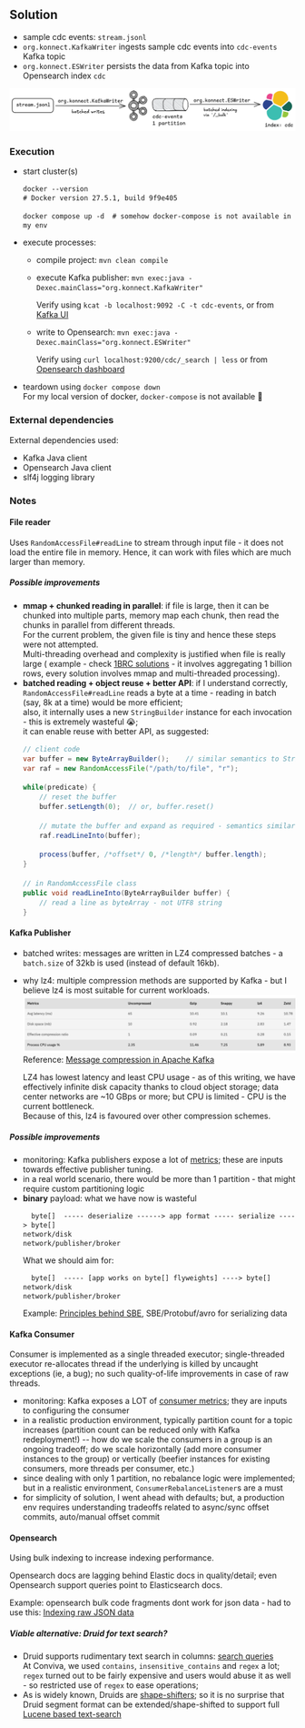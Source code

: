 ## Solution

* sample cdc events: `stream.jsonl`
* `org.konnect.KafkaWriter` ingests sample cdc events into `cdc-events` Kafka topic
* `org.konnect.ESWriter` persists the data from Kafka topic into Opensearch index `cdc`

![img.png](solution.png)

### Execution

- start cluster(s)
  ```shell
  docker --version     
  # Docker version 27.5.1, build 9f9e405
  
  docker compose up -d  # somehow docker-compose is not available in my env
  ```
- execute processes:
  - compile project: `mvn clean compile`
  - execute Kafka publisher: `mvn exec:java -Dexec.mainClass="org.konnect.KafkaWriter"`

    Verify using `kcat -b localhost:9092 -C -t cdc-events`, or
    from [Kafka UI](http://localhost:8080/ui/clusters/local/all-topics?perPage=25)
  - write to Opensearch: `mvn exec:java -Dexec.mainClass="org.konnect.ESWriter"`

    Verify using `curl localhost:9200/cdc/_search | less` or
    from [Opensearch dashboard](http://localhost:5601/app/opensearch_index_management_dashboards#/index-detail/cdc)

- teardown using `docker compose down`  
  For my local version of docker, `docker-compose` is not available 🤷

### External dependencies

External dependencies used:

- Kafka Java client
- Opensearch Java client
- slf4j logging library

### Notes

#### File reader

Uses `RandomAccessFile#readLine` to stream through input file - it does not load the entire file in memory. Hence, it
can work with files which are much larger than memory.

##### Possible improvements

- **mmap + chunked reading in parallel**: if file is large, then it can be chunked into multiple parts, memory map each
  chunk, then read the chunks in parallel from different threads.  
  For the current problem, the given file is tiny and hence these steps were not attempted.  
  Multi-threading overhead and complexity is justified when file is really large ( example - check [1BRC solutions](https://questdb.com/blog/billion-row-challenge-step-by-step/) - it involves aggregating 1 billion rows, every solution involves mmap and multi-threaded processing).
- **batched reading + object reuse + better API**: if I understand correctly, `RandomAccessFile#readLine` reads a byte
  at a time - reading in batch (say, 8k at a time) would be more efficient;  
  also, it internally uses a new `StringBuilder` instance for each invocation - this is extremely wasteful 😭;  
  it can enable reuse with better API, as suggested:
  ```java
  // client code
  var buffer = new ByteArrayBuilder();    // similar semantics to StringBuilder
  var raf = new RandomAccessFile("/path/to/file", "r");
  
  while(predicate) {
      // reset the buffer
      buffer.setLength(0);  // or, buffer.reset()

      // mutate the buffer and expand as required - semantics similar to StringBuilder
      raf.readLineInto(buffer); 

      process(buffer, /*offset*/ 0, /*length*/ buffer.length);
  }

  // in RandomAccessFile class
  public void readLineInto(ByteArrayBuilder buffer) {
      // read a line as byteArray - not UTF8 string
  }
  ```

#### Kafka Publisher

- batched writes: messages are written in LZ4 compressed batches - a `batch.size` of 32kb is used (instead of default
  16kb).
- why lz4: multiple compression methods are supported by Kafka - but I believe lz4 is most suitable for current
  workloads.![img.png](kafkaMessageCompression.png)  
  Reference: [Message compression in Apache Kafka](https://developer.ibm.com/articles/benefits-compression-kafka-messaging/)  

  LZ4 has lowest latency and least CPU usage - as of this writing, we have effectively infinite disk capacity thanks to
  cloud object storage; data center networks are ~10 GBps or more; but CPU is limited - CPU is the current bottleneck.  
  Because of this, lz4 is favoured over other compression schemes.

##### Possible improvements

- monitoring: Kafka publishers expose a lot of [metrics](https://kafka.apache.org/documentation/#producer_monitoring);
  these are inputs towards effective publisher tuning.
- in a real world scenario, there would be more than 1 partition - that might require custom partitioning logic
- **binary** payload: what we have now is wasteful
  ```text
    byte[]  ----- deserialize ------> app format ----- serialize ----> byte[]
  network/disk                                                   network/publisher/broker
  ```
  What we should aim for:
  ```text
    byte[]  ----- [app works on byte[] flyweights] ----> byte[]
  network/disk                                         network/publisher/broker
  ```
  Example: [Principles behind SBE](https://weareadaptive.com/trading-resources/blog/design-principles-for-sbe-the-ultra-low-latency-marshaling-api/),
  SBE/Protobuf/avro for serializing data

#### Kafka Consumer

Consumer is implemented as a single threaded executor; single-threaded executor re-allocates thread if the underlying is killed by uncaught exceptions (ie, a bug); no such quality-of-life improvements in case of raw threads. 

- monitoring: Kafka exposes a LOT of [consumer metrics](https://kafka.apache.org/documentation/#consumer_monitoring); they are inputs to configuring the consumer
- in a realistic production environment, typically partition count for a topic increases (partition count can be reduced only with Kafka redeployment!) -- how do we scale the consumers in a group is an ongoing tradeoff; do we scale horizontally (add more consumer instances to the group) or vertically (beefier instances for existing consumers, more threads per consumer, etc.)
- since dealing with only 1 partition, no rebalance logic were implemented; but in a realistic environment, `ConsumerRebalanceListener`s are a must
- for simplicity of solution, I went ahead with defaults; but, a production env requires understanding tradeoffs related to async/sync offset commits, auto/manual offset commit

#### Opensearch

Using bulk indexing to increase indexing performance.  

Opensearch docs are lagging behind Elastic docs in quality/detail; even Opensearch support queries point to Elasticsearch docs.  

Example: opensearch bulk code fragments dont work for json data - had to use this: [Indexing raw JSON data](https://www.elastic.co/guide/en/elasticsearch/client/java-api-client/current/indexing-bulk.html#indexing-raw-json-data)

##### Viable alternative: Druid for text search?

- Druid supports rudimentary text search in
  columns: [search queries](https://druid.apache.org/docs/latest/querying/searchquery/)  
  At Conviva, we used `contains`, `insensitive_contains` and `regex` a lot; `regex` turned out to be fairly expensive and users would abuse it as well - so restricted use of `regex` to ease operations; 
- As is widely known, Druids are [shape-shifters](https://history.stackexchange.com/questions/47841/when-did-druids-become-widely-accepted-as-shapeshifters); so it is no surprise that Druid segment format can be extended/shape-shifted to support full [Lucene based text-search](https://www.slideshare.net/slideshow/druid-meetup-5th/81262812) 
